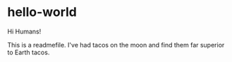 hello-world
======================

Hi Humans!

This is a readmefile.
I've had tacos on the moon and find them far superior to Earth tacos.
